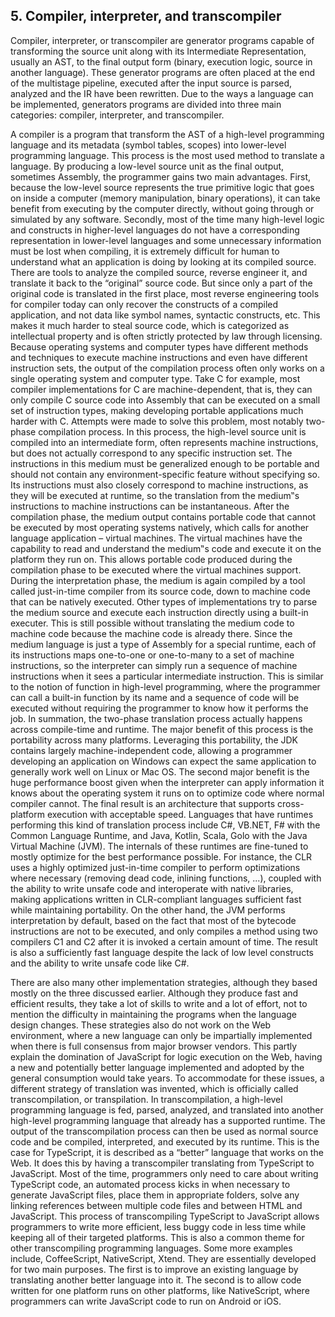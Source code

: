 ## **5. Compiler, interpreter, and transcompiler**
Compiler, interpreter, or transcompiler are generator programs capable of transforming the source unit along with its Intermediate Representation, usually an AST, to the final output form (binary, execution logic, source in another language). These generator programs are often placed at the end of the multistage pipeline, executed after the input source is parsed, analyzed and the IR have been rewritten. Due to the ways a language can be implemented, generators programs are divided into three main categories: compiler, interpreter, and transcompiler. 

A compiler is a program that transform the AST of a high-level programming language and its metadata (symbol tables, scopes) into lower-level programming language. This process is the most used method to translate a language. By producing a low-level source unit as the final output, sometimes Assembly, the programmer gains two main advantages. First, because the low-level source represents the true primitive logic that goes on inside a computer (memory manipulation, binary operations), it can take benefit from executing by the computer directly, without going through or simulated by any software. Secondly, most of the time many high-level logic and constructs in higher-level languages do not have a corresponding representation in lower-level languages and some unnecessary information must be lost when compiling, it is extremely difficult for human to understand what an application is doing by looking at its compiled source. There are tools to analyze the compiled source, reverse engineer it, and translate it back to the “original” source code. But since only a part of the original code is translated in the first place, most reverse engineering tools for compiler today can only recover the constructs of a compiled application, and not data like symbol names, syntactic constructs, etc. This makes it much harder to steal source code, which is categorized as intellectual property and is often strictly protected by law through licensing. Because operating systems and computer types have different methods and techniques to execute machine instructions and even have different instruction sets, the output of the compilation process often only works on a single operating system and computer type. Take C for example, most compiler implementations for C are machine-dependent, that is, they can only compile C source code into Assembly that can be executed on a small set of instruction types, making developing portable applications much harder with C. Attempts were made to solve this problem, most notably two-phase compilation process. In this process, the high-level source unit is compiled into an intermediate form, often represents machine instructions, but does not actually correspond to any specific instruction set. The instructions in this medium must be generalized enough to be portable and should not contain any environment-specific feature without specifying so. Its instructions must also closely correspond to machine instructions, as they will be executed at runtime, so the translation from the medium‟s instructions to machine instructions can be instantaneous. After the compilation phase, the medium output contains portable code that cannot be executed by most operating systems natively, which calls for another language application – virtual machines. The virtual machines have the capability to read and understand the medium‟s code and execute it on the platform they run on. This allows portable code produced during the compilation phase to be executed where the virtual machines support. During the interpretation phase, the medium is again compiled by a tool called just-in-time compiler from its source code, down to machine code that can be natively executed. Other types of implementations try to parse the medium source and execute each instruction directly using a built-in executer. This is still possible without translating the medium code to machine code because the machine code is already there. Since the medium language is just a type of Assembly for a special runtime, each of its instructions maps one-to-one or one-to-many to a set of machine instructions, so the interpreter can simply run a sequence of machine instructions when it sees a particular intermediate instruction. This is similar to the notion of function in high-level programming, where the programmer can call a built-in function by its name and a sequence of code will be executed without requiring the programmer to know how it performs the job. In summation, the two-phase translation process actually happens across compile-time and runtime. The major benefit of this process is the portability across many platforms. Leveraging this portability, the JDK contains largely machine-independent code, allowing a programmer developing an application on Windows can expect the same application to generally work well on Linux or Mac OS. The second major benefit is the huge performance boost given when the interpreter can apply information it knows about the operating system it runs on to optimize code where normal compiler cannot. The final result is an architecture that supports cross-platform execution with acceptable speed. Languages that have runtimes performing this kind of translation process include C#, VB.NET, F# with the Common Language Runtime, and Java, Kotlin, Scala, Golo with the Java Virtual Machine (JVM). The internals of these runtimes are fine-tuned to mostly optimize for the best performance possible. For instance, the CLR uses a highly optimized just-in-time compiler to perform optimizations where necessary (removing dead code, inlining functions, ...), coupled with the ability to write unsafe code and interoperate with native libraries, making applications written in CLR-compliant languages sufficient fast while maintaining portability. On the other hand, the JVM performs interpretation by default, based on the fact that most of the bytecode instructions are not to be executed, and only compiles a method using two compilers C1 and C2 after it is invoked a certain amount of time. The result is also a sufficiently fast language despite the lack of low level constructs and the ability to write unsafe code like C#.

There are also many other implementation strategies, although they based mostly on the three discussed earlier. Although they produce fast and efficient results, they take a lot of skills to write and a lot of effort, not to mention the difficulty in maintaining the programs when the language design changes. These strategies also do not work on the Web environment, where a new language can only be impartially implemented when there is full consensus from major browser vendors. This partly explain the domination of JavaScript for logic execution on the Web, having a new and potentially better language implemented and adopted by the general consumption would take years. To accommodate for these issues, a different strategy of translation was invented, which is officially called transcompilation, or transpilation. In transcompilation, a high-level programming language is fed, parsed, analyzed, and translated into another high-level programming language that already has a supported runtime. The output of the transcompilation process can then be used as normal source code and be compiled, interpreted, and executed by its runtime. This is the case for TypeScript, it is described as a “better” language that works on the Web. It does this by having a transcompiler translating from TypeScript to JavaScript. Most of the time, programmers only need to care about writing TypeScript code, an automated process kicks in when necessary to generate JavaScript files, place them in appropriate folders, solve any linking references between multiple code files and between HTML and JavaScript. This process of transcompiling TypeScript to JavaScript allows programmers to write more efficient, less buggy code in less time while keeping all of their targeted platforms. This is also a common theme for other transcompiling programming languages. Some more examples include, CoffeeScript, NativeScript, Xtend. They are essentially developed for two main purposes. The first is to improve an existing language by translating another better language into it. The second is to allow code written for one platform runs on other platforms, like NativeScript, where programmers can write JavaScript code to run on Android or iOS.